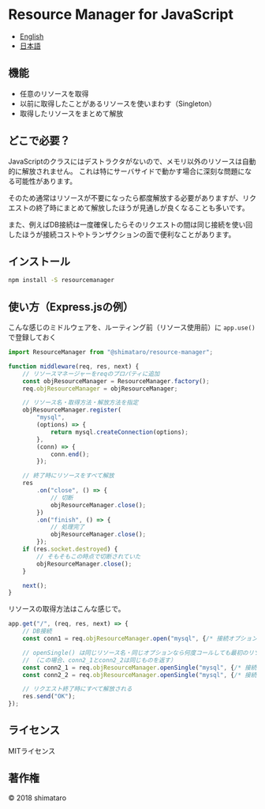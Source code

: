 Resource Manager for JavaScript
===

* [English](README.md)
* [日本語](README.ja.md)

## 機能
* 任意のリソースを取得
* 以前に取得したことがあるリソースを使いまわす（Singleton）
* 取得したリソースをまとめて解放

## どこで必要？
JavaScriptのクラスにはデストラクタがないので、メモリ以外のリソースは自動的に解放されません。
これは特にサーバサイドで動かす場合に深刻な問題になる可能性があります。

そのため通常はリソースが不要になったら都度解放する必要がありますが、リクエストの終了時にまとめて解放したほうが見通しが良くなることも多いです。

また、例えばDB接続は一度確保したらそのリクエストの間は同じ接続を使い回したほうが接続コストやトランザクションの面で便利なことがあります。

## インストール
```bash
npm install -S resourcemanager
```

## 使い方（Express.jsの例）
こんな感じのミドルウェアを、ルーティング前（リソース使用前）に `app.use()` で登録しておく
```javascript
import ResourceManager from "@shimataro/resource-manager";

function middleware(req, res, next) {
    // リソースマネージャーをreqのプロパティに追加
    const objResourceManager = ResourceManager.factory();
    req.objResourceManager = objResourceManager;

    // リソース名・取得方法・解放方法を指定
    objResourceManager.register(
        "mysql",
        (options) => {
            return mysql.createConnection(options);
        },
        (conn) => {
            conn.end();
        });

    // 終了時にリソースをすべて解放
    res
        .on("close", () => {
            // 切断
            objResourceManager.close();
        })
        .on("finish", () => {
            // 処理完了
            objResourceManager.close();
        });
    if (res.socket.destroyed) {
        // そもそもこの時点で切断されていた
        objResourceManager.close();
    }

    next();
}
```

リソースの取得方法はこんな感じで。
```javascript
app.get("/", (req, res, next) => {
    // DB接続
    const conn1 = req.objResourceManager.open("mysql", {/* 接続オプション1 */});

    // openSingle() は同じリソース名・同じオプションなら何度コールしても最初のリソースを使いまわす
    // （この場合、conn2_1とconn2_2は同じものを返す）
    const conn2_1 = req.objResourceManager.openSingle("mysql", {/* 接続オプション2 */});
    const conn2_2 = req.objResourceManager.openSingle("mysql", {/* 接続オプション2 */});

    // リクエスト終了時にすべて解放される
    res.send("OK");
});
```

## ライセンス
MITライセンス

## 著作権
&copy; 2018 shimataro
